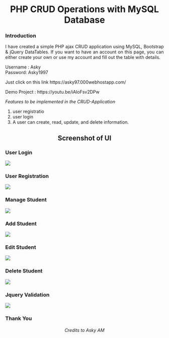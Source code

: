 <h1 align="center">PHP CRUD Operations with MySQL Database</h1>

### Introduction

<p align="justify">I have created a simple PHP ajax CRUD application using MySQL, Bootstrap & jQuery DataTables. If you want to have an account on this page, you can either create your own or use my account and fill out the table with details.</p>

<p>Username : Asky </br>
Password: Asky1997 </p>

<p>Just click on this link 
https://asky97.000webhostapp.com/ </p>

<p>Demo Project : https://youtu.be/iAIoFsv2DPw</p>

*Features to be implemented in the CRUD-Application*

<ol>
  <li>user registratio</li>
  <li>user login </li>
  <li>A user can create, read, update, and delete information. </li>
</ol>

<h2 align="center">Screenshot of UI</h2>

<h3>User Login</h3>
<img src="https://user-images.githubusercontent.com/89337309/191067345-a3e8bef1-ee24-4696-84fd-1bef01a4b6e9.PNG">

<h3>User Registration</h3>
<img src="https://user-images.githubusercontent.com/89337309/191067773-c8f74bfc-aa4b-4fa2-84a2-b49aab613527.PNG">

<h3>Manage Student</h3>
<img src="https://user-images.githubusercontent.com/89337309/191068425-475fa6b4-f6aa-4541-a42a-eb83316ba93a.PNG">

<h3>Add Student</h3>
<img src="https://user-images.githubusercontent.com/89337309/191070305-bcb556c7-03b2-4a6b-90fa-ea1535f51002.PNG">

<h3>Edit Student</h3>
<img src="https://user-images.githubusercontent.com/89337309/191070535-78fc531e-f09f-4ebe-b02f-8c329422ef6a.PNG">

<h3>Delete Student</h3>
<img src="https://user-images.githubusercontent.com/89337309/191070804-d1e0538d-9b6f-4916-a7ef-35c22937811a.PNG">

<h3>Jquery Validation</h3>
<img src="https://user-images.githubusercontent.com/89337309/191071297-effae155-f6ee-4bba-84e9-e46858c45b0f.PNG">


<h3>Thank You</h3>

<h6 align="center">Credits to Asky AM</h6>


